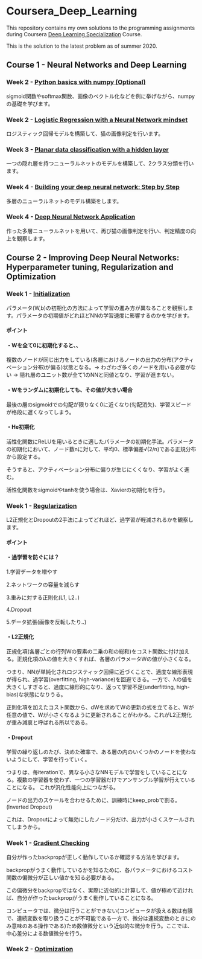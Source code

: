 # Coursera_Deep_Learning
This repository contains my own solutions to the programming assignments during Coursera [Deep Learning Specialization](https://www.coursera.org/specializations/deep-learning) Course.

This is the solution to the latest problem as of summer 2020.

## Course 1 - Neural Networks and Deep Learning

### Week 2 - [Python basics with numpy (Optional)](https://github.com/ryuryukke/Coursera_Deep_Learning/blob/master/Neural%20Network%20and%20Deep%20Learning/Week2/Python_Basics_With_Numpy_v3a.ipynb)

sigmoid関数やsoftmax関数、画像のベクトル化などを例に挙げながら、numpyの基礎を学びます。

### Week 2 - [Logistic Regression with a Neural Network mindset](https://github.com/ryuryukke/Coursera_Deep_Learning/blob/master/Neural%20Network%20and%20Deep%20Learning/Week2/Logistic_Regression_with_a_Neural_Network_mindset_v6a.ipynb)

ロジスティック回帰モデルを構築して、猫の画像判定を行います。

### Week 3 - [Planar data classification with a hidden layer](https://github.com/ryuryukke/Coursera_Deep_Learning/blob/master/Neural%20Network%20and%20Deep%20Learning/Week3/Planar_data_classification_with_onehidden_layer_v6c.ipynb)

一つの隠れ層を持つニューラルネットのモデルを構築して、2クラス分類を行います。

### Week 4 - [Building your deep neural network: Step by Step](https://github.com/ryuryukke/Coursera_Deep_Learning/blob/master/Neural%20Network%20and%20Deep%20Learning/Week4/Building_your_Deep_Neural_Network_Step_by_Step_v8a.ipynb)

多層のニューラルネットのモデル構築をします。

### Week 4 - [Deep Neural Network Application](https://github.com/ryuryukke/Coursera_Deep_Learning/blob/master/Neural%20Network%20and%20Deep%20Learning/Week4/Deep%2BNeural%2BNetwork%2B-%2BApplication%2Bv8.ipynb)

作った多層ニューラルネットを用いて、再び猫の画像判定を行い、判定精度の向上を観察します。

## Course 2 - Improving Deep Neural Networks: Hyperparameter tuning, Regularization and Optimization

### Week 1 - [Initialization](https://github.com/ryuryukke/Coursera_Deep_Learning/blob/master/Improving%20Deep%20Neural%20Networks/week1/Initialization.ipynb)

パラメータ(W,b)の初期化の方法によって学習の進み方が異なることを観察します。パラメータの初期値がどれほどNNの学習速度に影響するのかを学びます。

#### ポイント
#### ・Wを全て0に初期化すると、、

複数のノードが同じ出力をしている(各層におけるノードの出力の分布(アクティベーション分布)が偏る)状態となる。→ わざわざ多くのノードを用いる必要がない → 隠れ層のユニット数が全て1のNNと同値となり、学習が進まない。

#### ・Wをランダムに初期化しても、その値が大きい場合

最後の層のsigmoidでの勾配が限りなく0に近くなり(勾配消失)、学習スピードが格段に遅くなってしまう。

#### ・He初期化

活性化関数にReLUを用いるときに適したパラメータの初期化手法。パラメータの初期化において、ノード数nに対して、平均0、標準偏差√(2/n)である正規分布から設定する。

そうすると、アクティベーション分布に偏りが生じにくくなり、学習がよく進む。

活性化関数をsigmoidやtanhを使う場合は、Xavierの初期化を行う。

### Week 1 - [Regularization](https://github.com/ryuryukke/Coursera_Deep_Learning/blob/master/Improving%20Deep%20Neural%20Networks/week1/Regularization_v2a.ipynb)

L2正規化とDropoutの2手法によってどれほど、過学習が軽減されるかを観察します。

#### ポイント
#### ・過学習を防ぐには？
1.学習データを増やす

2.ネットワークの容量を減らす

3.重みに対する正則化(L1, L2..)

4.Dropout

5.データ拡張(画像を反転したり..)

#### ・L2正規化

正規化項(各層ごとの行列Wの要素の二乗の和の総和)をコスト関数に付け加える。正規化項のλの値を大きくすれば、各層のパラメータWの値が小さくなる。

つまり、NNが単純化されロジスティック回帰に近づくことで、適度な線形表現が得られ、過学習(overfitting, high-variance)を回避できる。一方で、λの値を大きくしすぎると、過度に線形的になり、返って学習不足(underfitting, high-bias)な状態になりうる。

正則化項を加えたコスト関数から、dWを求めてWの更新の式を立てると、Wが任意の値で、Wが小さくなるように更新されることがわかる。これがL2正規化が重み減衰と呼ばれる所以である。

#### ・Dropout

学習の繰り返しのたび、決めた確率で、ある層の内のいくつかのノードを使わないようにして、学習を行っていく。

つまりは、毎iterationで、異なる小さなNNモデルで学習をしていることになる。複数の学習器を使わず、一つの学習器だけでアンサンブル学習が行えていることになる。
これが汎化性能向上につながる。

ノードの出力のスケールを合わせるために、訓練時にkeep_probで割る。(Inverted Dropout)

これは、Dropoutによって無効にしたノード分だけ、出力が小さくスケールされてしまうから。

### Week 1 - [Gradient Checking](https://github.com/ryuryukke/Coursera_Deep_Learning/blob/master/Improving%20Deep%20Neural%20Networks/week1/Gradient%2BChecking%2Bv1.ipynb)

自分が作ったbackpropが正しく動作しているか確認する方法を学びます。

backpropがうまく動作しているかを知るために、各パラメータにおけるコスト関数の偏微分が正しい値かを知る必要がある。

この偏微分をbackpropではなく、実際に近似的に計算して、値が極めて近ければ、自分が作ったbackpropがうまく動作していることになる。

コンピュータでは、微分は行うことができない(コンピュータが扱える数は有限で、連続変数を取り扱うことが不可能である一方で、微分は連続変数のときにのみ意味のある操作である)ため数値微分という近似的な微分を行う。ここでは、中心差分による数値微分を行う。

### Week 2 - [Optimization]()
